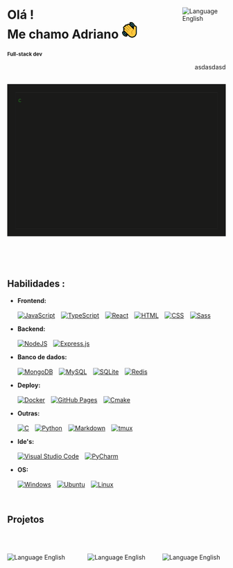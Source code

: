 <div align='left'>
<img align="right" width=100px alt="Language English" src="https://img.shields.io/badge/lang-en_%F0%9F%87%BA%F0%9F%87%B8-blue?style=for-the-badge&logo=%F0%9F%87%BA%F0%9F%87%B8&logoSize=auto&link=https%3A%2F%2Fgithub.com%2FAdrianoLMRS%2FPousada-TAO%2Fblob%2Fmain%2F.github%2FREADME.en.md"/>
<h1> Olá ! <br> Me chamo Adriano <img src='public/img/greeting.png' alt='Greeting icon animated'>
</h1>
</div>
<small><b>Full-stack dev</b></small>
<nobr><p align='right' >asdasdasd</p>
</nobr>
<br>

<!-- Terminal .gif -->

<center>
    <a href='https://github.com/AdrianoLMRS/AdrianoLMRS/blob/main/public/stackCMD.html'>
        <img src='public/img/terminal.gif' alt='Terminal.gif animated'>
    </a>
</center>


<br><br><br>

## Habilidades :

<!-- I'm using shields.io badges for now -->

- **Frontend:**<br><br> 
    [![JavaScript](https://img.shields.io/badge/JavaScript-F7DF1E?logo=javascript&logoColor=000)](#)&emsp;[![TypeScript](https://img.shields.io/badge/TypeScript-3178C6?logo=typescript&logoColor=fff)](#)&emsp;[![React](https://img.shields.io/badge/React-%2320232a.svg?logo=react&logoColor=%2361DAFB)](#)&emsp;[![HTML](https://img.shields.io/badge/HTML-%23E34F26.svg?logo=html5&logoColor=white)](#)&emsp;[![CSS](https://img.shields.io/badge/CSS-1572B6?logo=css3&logoColor=fff)](#)&emsp;[![Sass](https://img.shields.io/badge/Sass-C69?logo=sass&logoColor=fff)](#)


- **Backend:**<br><br>
    [![NodeJS](https://img.shields.io/badge/Node.js-6DA55F?logo=node.js&logoColor=white)](#)&emsp;[![Express.js](https://img.shields.io/badge/Express.js-%23404d59.svg?logo=express&logoColor=%2361DAFB)](#)


- **Banco de dados:**<br><br> 
    [![MongoDB](https://img.shields.io/badge/MongoDB-%234ea94b.svg?logo=mongodb&logoColor=white)](#)&emsp;[![MySQL](https://img.shields.io/badge/MySQL-4479A1?logo=mysql&logoColor=fff)](#)&emsp;[![SQLite](https://img.shields.io/badge/SQLite-%2307405e.svg?logo=sqlite&logoColor=white)](#)&emsp;[![Redis](https://img.shields.io/badge/Redis-%23DD0031.svg?logo=redis&logoColor=white)](#)


- **Deploy:**<br><br>
    [![Docker](https://img.shields.io/badge/Docker-2496ED?logo=docker&logoColor=fff)](#)&emsp;[![GitHub Pages](https://img.shields.io/badge/GitHub%20Pages-121013?logo=github&logoColor=white)](#)&emsp;[![Cmake](https://img.shields.io/badge/cMake-064F8C?style=for-the-badge&logo=cmake&logoColor=lightblue)](#)


- **Outras:**<br><br>
    [![C](https://img.shields.io/badge/C-00599C?logo=c&logoColor=white)](#)&emsp;[![Python](https://img.shields.io/badge/Python-3776AB?logo=python&logoColor=fff)](#)&emsp;[![Markdown](https://img.shields.io/badge/Markdown-%23000000.svg?logo=markdown&logoColor=white)](#)&emsp;[![tmux](https://img.shields.io/badge/tmux-1BB91F?logo=tmux&logoColor=fff)](#)


- **Ide's:**<br><br>
    [![Visual Studio Code](https://custom-icon-badges.demolab.com/badge/Visual%20Studio%20Code-0078d7.svg?logo=vsc&logoColor=white)](#)&emsp;[![PyCharm](https://img.shields.io/badge/PyCharm-000?logo=pycharm&logoColor=fff)](#)


- **OS:**<br><br>
    [![Windows](https://custom-icon-badges.demolab.com/badge/Windows-0078D6?logo=windows11&logoColor=white)](#)&emsp;[![Ubuntu](https://img.shields.io/badge/Ubuntu-E95420?logo=ubuntu&logoColor=white)](#)&emsp;[![Linux](https://img.shields.io/badge/Linux-FCC624?logo=linux&logoColor=black)](#)

<br>

## Projetos
<br><br>

<!-- Placeholders ... -->
<img width='29%%' align="left" alt="Language English" src="https://placehold.jp/220x500.png"/>

<img width='29%%' align="right" alt="Language English" src="https://placehold.jp/220x500.png"/>

<p align="center">
<img width='29%%' alt="Language English" src="https://placehold.jp/220x500.png"/>
</p>





<!-- <img align='right' src="public/img/icons8-pdf-50.png" alt='Pdf Icon'> -->
<!--
**AdrianoLMRS/AdrianoLMRS** is a ✨ _special_ ✨ repository because its `README.md` (this file) appears on your GitHub profile.

Here are some ideas to get you started:

- 🔭 I’m currently working on ...
- 🌱 I’m currently learning ...
- 👯 I’m looking to collaborate on ...
- 🤔 I’m looking for help with ...
- 💬 Ask me about ...
- 📫 How to reach me: ...
- 😄 Pronouns: ...
- ⚡ Fun fact: ...
-->